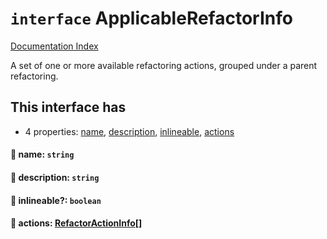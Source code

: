 # `interface` ApplicableRefactorInfo

[Documentation Index](../README.md)

A set of one or more available refactoring actions, grouped under a parent refactoring.

## This interface has

- 4 properties:
[name](#-name-string),
[description](#-description-string),
[inlineable](#-inlineable-boolean),
[actions](#-actions-refactoractioninfo)


#### 📄 name: `string`



#### 📄 description: `string`



#### 📄 inlineable?: `boolean`



#### 📄 actions: [RefactorActionInfo](../private.interface.RefactorActionInfo/README.md)\[]



